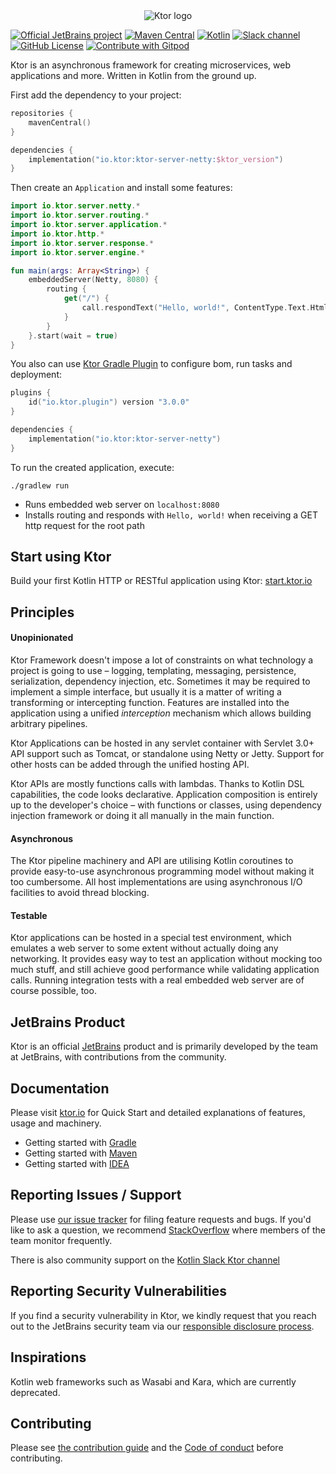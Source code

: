 <div align="center">

  <picture>
    <source media="(prefers-color-scheme: dark)" srcset="https://raw.githubusercontent.com/ktorio/ktor/main/.github/images/ktor-logo-for-dark.svg">
    <img alt="Ktor logo" src="https://raw.githubusercontent.com/ktorio/ktor/main/.github/images/ktor-logo-for-light.svg">
  </picture>

</div>

[![Official JetBrains project](http://jb.gg/badges/official.svg)](https://confluence.jetbrains.com/display/ALL/JetBrains+on+GitHub)
[![Maven Central](https://img.shields.io/maven-central/v/io.ktor/ktor-server)](https://central.sonatype.com/search?namespace=io.ktor)
[![Kotlin](https://img.shields.io/badge/kotlin-2.1.10-blue.svg?logo=kotlin)](http://kotlinlang.org)
[![Slack channel](https://img.shields.io/badge/chat-slack-green.svg?logo=slack)](https://kotlinlang.slack.com/messages/ktor/)
[![GitHub License](https://img.shields.io/badge/license-Apache%20License%202.0-blue.svg?style=flat)](http://www.apache.org/licenses/LICENSE-2.0)
[![Contribute with Gitpod](https://img.shields.io/badge/Contribute%20with-Gitpod-908a85?logo=gitpod)](https://gitpod.io/#https://github.com/ktorio/ktor)

Ktor is an asynchronous framework for creating microservices, web applications and more. Written in Kotlin from the
ground up.

First add the dependency to your project:

```kotlin
repositories {
    mavenCentral()
}

dependencies {
    implementation("io.ktor:ktor-server-netty:$ktor_version")
}
```

Then create an `Application` and install some features:

```kotlin
import io.ktor.server.netty.*
import io.ktor.server.routing.*
import io.ktor.server.application.*
import io.ktor.http.*
import io.ktor.server.response.*
import io.ktor.server.engine.*

fun main(args: Array<String>) {
    embeddedServer(Netty, 8080) {
        routing {
            get("/") {
                call.respondText("Hello, world!", ContentType.Text.Html)
            }
        }
    }.start(wait = true)
}
```

You also can use [Ktor Gradle Plugin](https://github.com/ktorio/ktor-build-plugins) to configure bom, run tasks and deployment:
```kotlin
plugins {
    id("io.ktor.plugin") version "3.0.0"
}

dependencies {
    implementation("io.ktor:ktor-server-netty")
}
```

To run the created application, execute:
```shell
./gradlew run
```

* Runs embedded web server on `localhost:8080`
* Installs routing and responds with `Hello, world!` when receiving a GET http request for the root path

## Start using Ktor

Build your first Kotlin HTTP or RESTful application using Ktor: [start.ktor.io](https://start.ktor.io)

## Principles

#### Unopinionated

Ktor Framework doesn't impose a lot of constraints on what technology a project is going to use – logging,
templating, messaging, persistence, serialization, dependency injection, etc.
Sometimes it may be required to implement a simple interface, but usually it is a matter of writing a
transforming or intercepting function. Features are installed into the application using a unified *interception*
mechanism
which allows building arbitrary pipelines.

Ktor Applications can be hosted in any servlet container with Servlet 3.0+ API support such as Tomcat, or
standalone using Netty or Jetty. Support for other hosts can be added through the unified hosting API.

Ktor APIs are mostly functions calls with lambdas. Thanks to Kotlin DSL capabilities, the code looks declarative.
Application composition is entirely up to the developer's choice – with functions or classes, using dependency injection
framework or doing it all manually in the main function.

#### Asynchronous

The Ktor pipeline machinery and API are utilising Kotlin coroutines to provide easy-to-use asynchronous
programming model without making it too cumbersome. All host implementations are using asynchronous I/O facilities
to avoid thread blocking.

#### Testable

Ktor applications can be hosted in a special test environment, which emulates a web server to some
extent without actually doing any networking. It provides easy way to test an application without mocking
too much stuff, and still achieve good performance while validating application calls. Running integration tests with a
real
embedded web server are of course possible, too.

## JetBrains Product

Ktor is an official [JetBrains](https://jetbrains.com) product and is primarily developed by the team at JetBrains, with
contributions
from the community.

## Documentation

Please visit [ktor.io](http://ktor.io) for Quick Start and detailed explanations of features, usage and machinery.

* Getting started with [Gradle](https://ktor.io/docs/gradle.html)
* Getting started with [Maven](https://ktor.io/docs/maven.html)
* Getting started with [IDEA](https://ktor.io/docs/intellij-idea.html)

## Reporting Issues / Support

Please use [our issue tracker](https://youtrack.jetbrains.com/issues/KTOR) for filing feature requests and bugs. If
you'd like to ask a question, we recommend [StackOverflow](https://stackoverflow.com/questions/tagged/ktor) where
members of the team monitor frequently.

There is also community support on the [Kotlin Slack Ktor channel](https://app.slack.com/client/T09229ZC6/C0A974TJ9)

## Reporting Security Vulnerabilities

If you find a security vulnerability in Ktor, we kindly request that you reach out to the JetBrains security team via
our [responsible disclosure process](https://www.jetbrains.com/legal/terms/responsible-disclosure.html).

## Inspirations

Kotlin web frameworks such as Wasabi and Kara, which are currently deprecated.

## Contributing

Please see [the contribution guide](CONTRIBUTING.md) and the [Code of conduct](CODE_OF_CONDUCT.md) before contributing.
